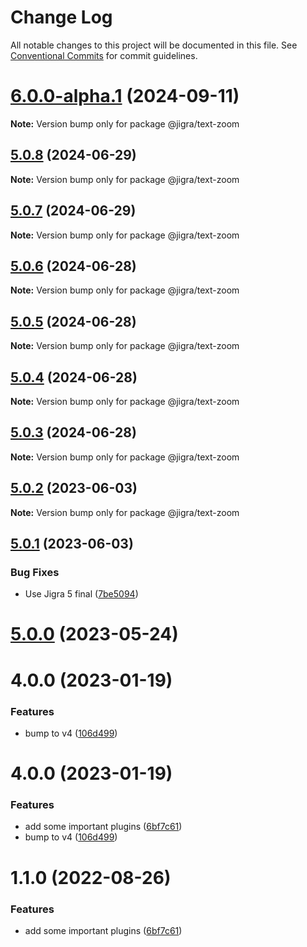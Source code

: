 # Change Log

All notable changes to this project will be documented in this file.
See [Conventional Commits](https://conventionalcommits.org) for commit guidelines.

# [6.0.0-alpha.1](https://github.com/familyjs/jigra-plugins/compare/@jigra/text-zoom@5.0.8...@jigra/text-zoom@6.0.0-alpha.1) (2024-09-11)

**Note:** Version bump only for package @jigra/text-zoom

## [5.0.8](https://github.com/familyjs/jigra-plugins/compare/@jigra/text-zoom@5.0.7...@jigra/text-zoom@5.0.8) (2024-06-29)

**Note:** Version bump only for package @jigra/text-zoom

## [5.0.7](https://github.com/familyjs/jigra-plugins/compare/@jigra/text-zoom@5.0.6...@jigra/text-zoom@5.0.7) (2024-06-29)

**Note:** Version bump only for package @jigra/text-zoom

## [5.0.6](https://github.com/familyjs/jigra-plugins/compare/@jigra/text-zoom@5.0.5...@jigra/text-zoom@5.0.6) (2024-06-28)

**Note:** Version bump only for package @jigra/text-zoom

## [5.0.5](https://github.com/familyjs/jigra-plugins/compare/@jigra/text-zoom@5.0.4...@jigra/text-zoom@5.0.5) (2024-06-28)

**Note:** Version bump only for package @jigra/text-zoom

## [5.0.4](https://github.com/familyjs/jigra-plugins/compare/@jigra/text-zoom@5.0.3...@jigra/text-zoom@5.0.4) (2024-06-28)

**Note:** Version bump only for package @jigra/text-zoom

## [5.0.3](https://github.com/familyjs/jigra-plugins/compare/@jigra/text-zoom@5.0.2...@jigra/text-zoom@5.0.3) (2024-06-28)

**Note:** Version bump only for package @jigra/text-zoom

## [5.0.2](https://github.com/familyjs/jigra-plugins/compare/@jigra/text-zoom@5.0.1...@jigra/text-zoom@5.0.2) (2023-06-03)

**Note:** Version bump only for package @jigra/text-zoom

## [5.0.1](https://github.com/familyjs/jigra-plugins/compare/@jigra/text-zoom@5.0.0...@jigra/text-zoom@5.0.1) (2023-06-03)

### Bug Fixes

- Use Jigra 5 final ([7be5094](https://github.com/familyjs/jigra-plugins/commit/7be509425c5cc9f21b1f9e78794b2c6b76ca7702))

# [5.0.0](https://github.com/familyjs/jigra-plugins/compare/@jigra/text-zoom@1.1.0...@jigra/text-zoom@5.0.0) (2023-05-24)

# 4.0.0 (2023-01-19)

### Features

- bump to v4 ([106d499](https://github.com/familyjs/jigra-plugins/commit/106d49991e82a0505a82571530b73fcda020e7e4))

# 4.0.0 (2023-01-19)

### Features

- add some important plugins ([6bf7c61](https://github.com/navify/jigra-plugins/commit/6bf7c61ba5ad99cf0474cb2cc9599d0f8fedeb45))
- bump to v4 ([106d499](https://github.com/navify/jigra-plugins/commit/106d49991e82a0505a82571530b73fcda020e7e4))

# 1.1.0 (2022-08-26)

### Features

- add some important plugins ([6bf7c61](https://github.com/navify/jigra-plugins/commit/6bf7c61ba5ad99cf0474cb2cc9599d0f8fedeb45))
